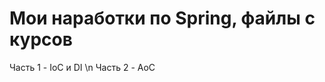 Мои наработки по Spring, файлы с курсов
==================================
Часть 1 - IoC и DI \n
Часть 2 - AoC
